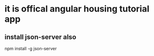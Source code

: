 # it is offical angular housing tutorial app

## install json-server also
npm install -g json-server
